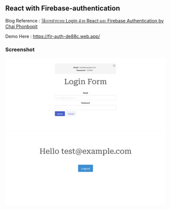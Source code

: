 ## React with Firebase-authentication

Blog Reference : [วิธีการทำระบบ Login ด้วย React และ Firebase Authentication by Chai Phonbopit](https://medium.com/devahoy/react-login-with-firebase-authentication-fd47236a849a)

Demo Here : https://fir-auth-de88c.web.app/

### Screenshot
![](/screenshot/firebase-auth.png)
![](/screenshot/firebase-auth2.png)